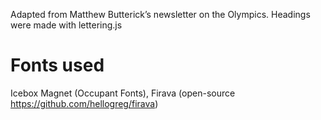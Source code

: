 Adapted from Matthew Butterick’s newsletter on the Olympics. Headings were made with lettering.js
# Fonts used
Icebox Magnet (Occupant Fonts), Firava (open-source https://github.com/hellogreg/firava)
